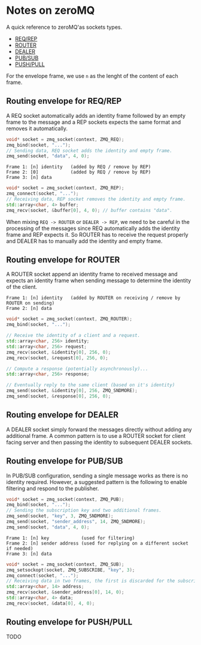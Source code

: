 # Notes on zeroMQ

A quick reference to zeroMQ'as sockets types.
* [REQ/REP](#routing-envelope-for-reqrep)
* [ROUTER](#routing-envelope-for-router)
* [DEALER](#routing-envelope-for-dealer)
* [PUB/SUB](#routing-envelope-for-pubsub)
* [PUSH/PULL](#routing-envelope-for-pushpull)

For the envelope frame, we use `n` as the lenght of the content of each frame.

## Routing envelope for REQ/REP

A REQ socket automatically adds an identity frame followed by an empty frame to the message and a REP sockets expects the same format and removes it automatically.

```cpp
void* socket = zmq_socket(context, ZMQ_REQ);
zmq_bind(socket, "...");
// Sending data, REQ socket adds the identity and empty frame.
zmq_send(socket, "data", 4, 0);
```

```
Frame 1: [n] identity   (added by REQ / remove by REP)
Frame 2: [0]            (added by REQ / remove by REP)
Frame 3: [n] data
```

```cpp
void* socket = zmq_socket(context, ZMQ_REP);
zmq_connect(socket, "...");
// Receiving data, REP socket removes the identity and empty frame.
std::array<char, 4> buffer;
zmq_recv(socket, &buffer[0], 4, 0); // buffer contains "data".
```

When mixing `REQ -> ROUTER` or `DEALER -> REP`, we need to be careful in the processing of the messages since REQ automatically adds the identity frame and REP expects it. So ROUTER has to receive the request properly and DEALER has to manually add the identity and empty frame.

## Routing envelope for ROUTER

A ROUTER socket append an identity frame to received message and expects an identity frame when sending message to determine the identity of the client.

```
Frame 1: [n] identity   (added by ROUTER on receiving / remove by ROUTER on sending)
Frame 2: [n] data
```

```cpp
void* socket = zmq_socket(context, ZMQ_ROUTER);
zmq_bind(socket, "...");

// Receive the identity of a client and a request.
std::array<char, 256> identity;
std::array<char, 256> request;
zmq_recv(socket, &identity[0], 256, 0);
zmq_recv(socket, &request[0], 256, 0);

// Compute a response (potentially asynchronously)...
std::array<char, 256> response;

// Eventually reply to the same client (based on it's identity)
zmq_send(socket, &identity[0], 256, ZMQ_SNDMORE);
zmq_send(socket, &response[0], 256, 0);
```

## Routing envelope for DEALER

A DEALER socket simply forward the messages directly without adding any additional frame. A common pattern is to use a ROUTER socket for client facing server and then passing the identity to subsequent DEALER sockets.

## Routing envelope for PUB/SUB

In PUB/SUB configuration, sending a single message works as there is no identity required. However, a suggested pattern is the following to enable filtering and respond to the publisher.

```cpp
void* socket = zmq_socket(context, ZMQ_PUB);
zmq_bind(socket, "...");
// Sending the subscription key and two additional frames.
zmq_send(socket, "key", 3, ZMQ_SNDMORE);
zmq_send(socket, "sender_address", 14, ZMQ_SNDMORE);
zmq_send(socket, "data", 4, 0);
```

```
Frame 1: [n] key            (used for filtering)
Frame 2: [n] sender address (used for replying on a different socket if needed)
Frame 3: [n] data
```

```cpp
void* socket = zmq_socket(context, ZMQ_SUB);
zmq_setsockopt(socket, ZMQ_SUBSCRIBE, "key", 3);
zmq_connect(socket, "...");
// Receiving data in two frames, the first is discarded for the subscription key.
std::array<char, 14> address;
zmq_recv(socket, &sender_address[0], 14, 0);
std::array<char, 4> data;
zmq_recv(socket, &data[0], 4, 0);
```

## Routing envelope for PUSH/PULL

TODO
